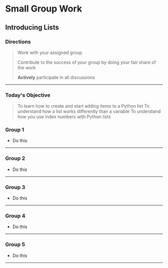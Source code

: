 # Small Group Work
## Introducing Lists

### Directions
> Work with your assigned group
>
> Contribute to the success of your group by doing your fair share of the work
>
> **Actively** participate in all discussions
> 

---

### Today's Objective
> To learn how to create and start adding items to a Python list
> To understand how a list works differently than a variable
> To understand how you use index numbers with Python lists

### Group 1
- Do this

---

### Group 2
- Do this

---

### Group 3
- Do this

---

### Group 4
- Do this

---

### Group 5
- Do this

---
